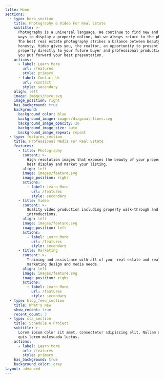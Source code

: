 ```yaml
---
title: Home
sections:
  - type: hero_section
    title: Photography & Video For Real Estate
    subtitle: >-
      Photography is a universal language. We continue to find new and creative
      ways to display a property online, but we always return to the photograph.
      The best real estate photography strikes a balance between beauty and
      honesty. Video gives you, the realtor, an opportunity to present the
      property directly to your future buyer and professional production ensures
      you put forward your best presentation.
    actions:
      - label: Learn More
        url: /features
        style: primary
      - label: Contact Us
        url: /contact
        style: secondary
    align: left
    image: images/hero.svg
    image_position: right
    has_background: true
    background:
      background_color: blue
      background_image: images/diagonal-lines.svg
      background_image_opacity: 20
      background_image_size: auto
      background_image_repeat: repeat
  - type: features_section
    title: Professional Media For Real Estate
    features:
      - title: Photography
        content: >-
          High resolution images that exposes the beauty of your property to
          best display and market your listing.
        align: left
        image: images/feature.svg
        image_position: right
        actions:
          - label: Learn More
            url: /features
            style: secondary
      - title: Video
        content: >-
          Quality video production including property walk-through and realtor
          introductions.
        align: left
        image: images/feature.svg
        image_position: left
        actions:
          - label: Learn More
            url: /features
            style: secondary
      - title: Marketing
        content: >-
          Training and assistance with all of your real estate and realtor
          marketing design and media needs.
        align: left
        image: images/feature.svg
        image_position: right
        actions:
          - label: Learn More
            url: /features
            style: secondary
  - type: blog_feed_section
    title: What's New
    show_recent: true
    recent_count: 3
  - type: cta_section
    title: Schedule A Project
    subtitle: >-
      Lorem ipsum dolor sit amet, consectetur adipiscing elit. Nullam a metus
      quis lorem malesuada luctus.
    actions:
      - label: Learn More
        url: /features
        style: primary
    has_background: true
    background_color: gray
layout: advanced
---
```

